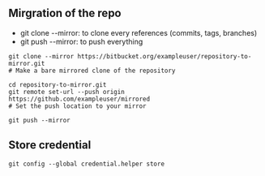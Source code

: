 ## Mirgration of the repo
* git clone --mirror: to clone every references (commits, tags, branches)
* git push --mirror: to push everything

```
git clone --mirror https://bitbucket.org/exampleuser/repository-to-mirror.git
# Make a bare mirrored clone of the repository

cd repository-to-mirror.git
git remote set-url --push origin https://github.com/exampleuser/mirrored
# Set the push location to your mirror

git push --mirror
```

## Store credential

```
git config --global credential.helper store
```
